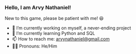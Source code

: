 ### Hello, I am Arvy Nathaniel!

New to this game, please be patient with me!	:laughing:

- :mechanical_arm: I’m currently working on myself, a never-ending project 
- :brain: I’m currently learning Python and SQL
- 📫 How to reach me: arvynathaniel@gmail.com
- :raising_hand_man: Pronouns: He/Him
